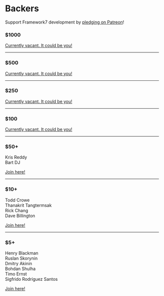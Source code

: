 # Backers

Support Framework7 development by [pledging on Patreon](https://www.patreon.com/vladimirkharlampidi)!

### $1000

[Currently vacant. It could be you!](https://www.patreon.com/bePatron?patAmt=1000.0&exp=1&u=4109762&rid=830901)

---

### $500

[Currently vacant. It could be you!](https://www.patreon.com/bePatron?patAmt=500.0&exp=1&u=4109762&rid=830876)

---

### $250

[Currently vacant. It could be you!](https://www.patreon.com/bePatron?patAmt=250.0&exp=1&u=4109762&rid=830877)

---

### $100

[Currently vacant. It could be you!](https://www.patreon.com/bePatron?patAmt=100.0&exp=1&u=4109762&rid=830841)

---

### $50+

Kris Reddy<br>
Bart DJ

[Join here!](https://www.patreon.com/bePatron?exp=1&rid=830842&u=4109762&patAmt=50.0)

---

### $10+

Todd Crowe<br>
Thanakrit Tangtermsak<br>
Rick Chang<br>
Dave Billington

[Join here!](https://www.patreon.com/bePatron?exp=1&rid=830839&u=4109762&patAmt=10.0)

---

### $5+

Henry Blackman<br>
Ruslan Skorynin<br>
Dmitry Akinin<br>
Bohdan Shulha<br>
Timo Ernst<br>
Sigfrido Rodríguez Santos

[Join here!](https://www.patreon.com/bePatron?exp=1&rid=845389&u=4109762&patAmt=5.0)

